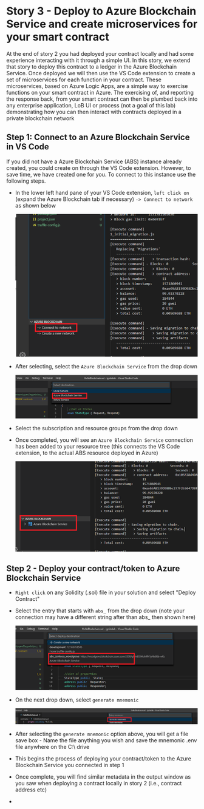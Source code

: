 # Story 3 - Deploy to Azure Blockchain Service and create microservices for your smart contract

At the end of story 2 you had deployed your contract locally and had some experience interacting with it through a simple UI. In this story, we extend that story to deploy this contract to a ledger in the Azure Blockchain Service. Once deployed we will then use the VS Code extension to create a set of microservices for each function in your contract. These microservices, based on Azure Logic Apps, are a simple way to exercise functions on your smart contract in Azure. The exercising of, and reporting the response back, from your smart contract can then be plumbed back into any enterprise application, LoB UI or process (not a goal of this lab) demonstrating how you can then interact with contracts deployed in a private blockchain network

## Step 1: Connect to an Azure Blockchain Service in VS Code

If you did not have a Azure Blockchain Service (ABS) instance already created, you could create on through the VS Code extension. However, to save time, we have created one for you. To connect to this instance use the following steps.

- In the lower left hand pane of your VS Code extension, `left click on` (expand the Azure Blockchain tab if necessary) `-> Connect to network` as shown below

  ![](../images/connectToABS.png)

- After selecting, select the `Azure Blockchain Service` from the drop down

  ![](../images/selectABS.png)

- Select the subscription and resource groups from the drop down

- Once completed, you will see an `Azure Blockchain Service` connection has been added to your resource tree (this connects the VS Code extension, to the actual ABS resource deployed in Azure)

  ![](../images/absInTree.png)

## Step 2 - Deploy your contract/token to Azure Blockchain Service

- `Right click` on any Solidity (.sol) file in your solution and select "Deploy Contract"

- Select the entry that starts with `abs_` from the drop down (note your connection may have a different string after than abs_ then shown here)

  ![](../images/deployToABS.png)

- On the next drop down, select `generate mnemonic`

  ![](../images/generateMnemonic.png)

- After selecting the `generate mnemonic` option above, you will get a file save box - Name the file anything you wish and save the mnemonic .env file anywhere on the C:\ drive

- This begins the process of deploying your contract/token to the Azure Blockchain Service you connected in step 1

- Once complete, you will find similar metadata in the output window as you saw when deploying a contract locally in story 2 (i.e., contract address etc)

- 